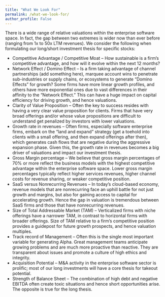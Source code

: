 ```yaml
---
title: "What We Look For"
permalink: /what-we-look-for/
author_profile: False
---
```


There is a wide range of relative valuations within the enterprise software space. In fact, the gap between two extremes is wider now than ever before (ranging from 1x to 50x LTM revenues).  We consider the following when formulating our long/short investment thesis for specific stocks:

* Competitive Advantage / Competitive Moat – How sustainable is a firm’s competitive advantage, and how will it evolve within the next 12 months?
* Network Effect / Domino Effect – Is a firm taking advantage of channel partnerships (add something here), marquee account wins to penetrate sub-industries or supply chains, or ecosystems to generate “Domino Effects” for growth? Some firms have more linear growth profiles, and others have more exponential ones due to vast differences in their affinity to the “Network Effect.”  This can have a huge impact on capital efficiency for driving growth, and hence valuations.
* Clarity of Value Proposition – Often the key to success resides with having a very clear value proposition for clients.  Firms that have very broad offerings and/or whose value propositions are difficult to understand get penalized by investors with lower valuations.
* Growth rate in revenues – Often firms, especially software enterprise firms, embark on the “land and expand” strategy (get a toehold into clients with a small offering, and then expand offerings after then), which generates cash flows that are negative during the aggressive expansion phase.  Given this, the growth rate in revenues becomes a big driver of valuations and impact our investment thesis.
* Gross Margin percentage – We believe that gross margin percentages of 70% or more reflect the business models with the highest competitive advantage within the enterprise software space.  Lower gross margin percentages typically reflect higher services revenues, higher channel costs for revenue sharing, or weaker competitive position.         
* SaaS versus Nonrecurring Revenues – In today’s cloud-based economy, revenue models that are nonrecurring face an uphill battle for not just growth and margins, but also for gaining access to capital for accelerating growth.  Hence the gap in valuation is tremendous between SaaS firms and those that have nonrecurring revenues.
* Size of Total Addressable Market (TAM) – Verticalized firms with niche offerings have a narrower TAM, in contrast to horizontal firms with broader offerings.  Size of TAM relative to a firm’s competitive position provides a guidepost for future growth prospects, and hence valuation multiples.
* Track record of Management – Often this is the single most important variable for generating Alpha.  Great management teams anticipate growing problems and are much more proactive than reactive.  They are transparent about issues and promote a culture of high ethics and integrity.
* Acquisition Potential – M&A activity in the enterprise software sector is prolific; most of our long investments will have a core thesis for takeout potential.
* Strength of Balance Sheet – The combination of high debt and negative EBITDA often create toxic situations and hence short opportunities arise.  The opposite is true for the long thesis. 
